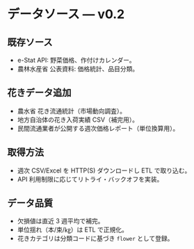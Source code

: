 # データソース — v0.2

## 既存ソース
- e-Stat API: 野菜価格、作付けカレンダー。
- 農林水産省 公表資料: 価格統計、品目分類。

## 花きデータ追加
- 農水省 花き流通統計（市場動向調査）。
- 地方自治体の花き入荷実績 CSV（補完用）。
- 民間流通業者が公開する週次価格レポート（単位換算用）。

## 取得方法
- 週次 CSV/Excel を HTTP(S) ダウンロードし ETL で取り込む。
- API 利用制限に応じてリトライ・バックオフを実装。

## データ品質
- 欠損値は直近 3 週平均で補完。
- 単位揺れ（本/束/㎏）は ETL で正規化。
- 花きカテゴリは分類コードに基づき `flower` として登録。
